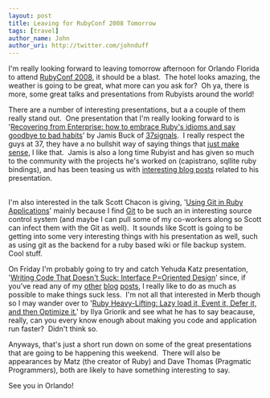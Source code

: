 ```yaml
---
layout: post
title: Leaving for RubyConf 2008 Tomorrow
tags: [travel]
author_name: John
author_uri: http://twitter.com/johnduff
---
```


<p>

I'm really looking forward to leaving tomorrow afternoon for Orlando
Florida to attend <a href="http://rubyconf.org">RubyConf 2008</a>, it
should be a blast.  The hotel looks amazing, the weather is going to be
great, what more can you ask for?  Oh ya, there is more, some great
talks and presentations from Rubyists around the world!

</p>
<p>

There are a number of interesting presentations, but a a couple of them
really stand out.  One presentation that I'm really looking forward to
is '<a href="http://rubyconf.org/talks/18">Recovering from Enterprise:
how to embrace Ruby's idioms and say goodbye to bad habits</a>' by Jamis
Buck of <a href="http://37signals.com/">37signals</a>.  I really respect
the guys at 37, they have a no bullshit way of saying things that
<a href="http://gettingreal.37signals.com/toc.php">just make sense</a>,
I like that.  Jamis is also a long time Rubyist and has given so much to
the community with the projects he's worked on (capistrano, sqllite ruby
bindings), and has been teasing us with
<a href="http://www.37signals.com/svn/posts/1340-embrace-real-constraints-not-artificial-ones">interesting
blog posts</a> related to his presentation.

</p>
<p>

<br />I'm also interested in the talk Scott Chacon is giving,
'<a href="http://rubyconf.org/talks/8">Using Git in Ruby
Applications</a>' mainly because I find
<a href="http://en.wikipedia.org/wiki/Git_%28software%29">Git</a> to be
such an in interesting source control system (and maybe I can pull some
of my co-workers along so Scott can infect them with the Git as well). 
It sounds like Scott is going to be getting into some very interesting
things with his presentation as well, such as using git as the backend
for a ruby based wiki or file backup system.  Cool stuff.

</p>
<p>

On Friday I'm probably going to try and catch Yehuda Katz presentation,
'<a href="http://rubyconf.org/talks/51">Writing Code That Doesn't Suck:
Interface P=Oriented Design</a>' since, if you've read any of my
<a href="/2008/09/24/make-it-suck-less/">other</a>
<a href="/2008/10/29/ec2-makes-getting-a-startup-going-suck-less/">blog</a>
<a href="/2008/10/21/making-input-fields-suck-less/">posts</a>, I really
like to do as much as possible to make things suck less.  I'm not all
that interested in Merb though so I may wander over to
'<a href="http://rubyconf.org/talks/50">Ruby Heavy-Lifting: Lazy load
it, Event it, Defer it, and then Optimize it.</a>' by Ilya Griorik and
see what he has to say beacause, really, can you every know enough about
making you code and application run faster?  Didn't think so.

</p>
<p>

Anyways, that's just a short run down on some of the great presentations
that are going to be happening this weekend.  There will also be
appearances by Matz (the creator of Ruby) and Dave Thomas (Pragmatic
Programmers), both are likely to have something interesting to say.

</p>
<p>

See you in Orlando!

</p>
